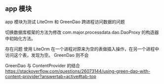 ## app 模块
app 模块为测试 LiteOrm 和 GreenDao 跨进程访问数据的问题

切换数据库框架的方法为修改 com.major.processdata.dao.DaoProxy 的构造器中初始化方法。

存在问题
使用 LiteOrm 在一个进程对原来为空的表做插入操作，在另一个进程中访问这个表，发现为空。
GreenDao 则不会





GreenDao 与 ContentProvider 的结合
https://stackoverflow.com/questions/26073144/using-green-dao-with-content-provider?answertab=active#tab-top
